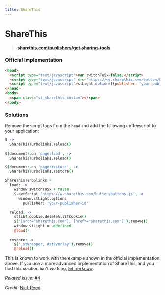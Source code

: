 ```yaml
---
title: ShareThis
---
```


# ShareThis

> **[sharethis.com/publishers/get-sharing-tools](http://sharethis.com/publishers/get-sharing-tools)**

### Official Implementation

```html
<head>
  <script type="text/javascript">var switchTo5x=false;</script>
  <script type="text/javascript" src="https://ws.sharethis.com/button/button.js"></script>
  <script type="text/javascript">stLight.options({publisher: 'your-publisher-id'});</script>
</head>
<body>
  <span class="st_sharethis_custom"></span>
</body>
```

### Solutions

Remove the script tags from the `head` and add the following coffeescript to your application:

```coffeescript
$ ->
  ShareThisTurbolinks.reload()
  
$(document).on 'page:load', ->
  ShareThisTurbolinks.reload()

$(document).on 'page:restore', ->
  ShareThisTurbolinks.restore()

ShareThisTurbolinks =
  load: ->
    window.switchTo5x = false
    $.getScript 'https://w.sharethis.com/button/buttons.js', ->
      window.stLight.options
        publisher: 'your-publisher-id'
  
  reload: ->
    stlib?.cookie.deleteAllSTCookie()
    $('[src*="sharethis.com"], [href*="sharethis.com"]').remove()
    window.stLight = undefined
    @load()
  
  restore: ->
    $('.stwrapper, #stOverlay').remove()
    @reload()
```

This is known to work with the example shown in the official implementation above.  If you use a more advanced implementation of ShareThis, and you find this solution isn't working, [let me know](https://github.com/reed/turbolinks-compatibility/issues).

*Related issue:* [#4](https://github.com/reed/turbolinks-compatibility/issues/4)

*Credit:* [Nick Reed](https://github.com/reed)
